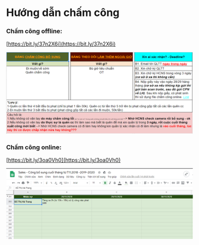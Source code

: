 # Hướng dẫn chấm công

### Chấm công offline: 

[https://bit.ly/37n2X6i](https://bit.ly/37n2X6i)

![](../.gitbook/assets/screenshot_2%20%281%29.png)

### Chấm công online:

 [https://bit.ly/3oa0Vh0](https://bit.ly/3oa0Vh0)

![](../.gitbook/assets/screenshot_1%20%281%29.png)

